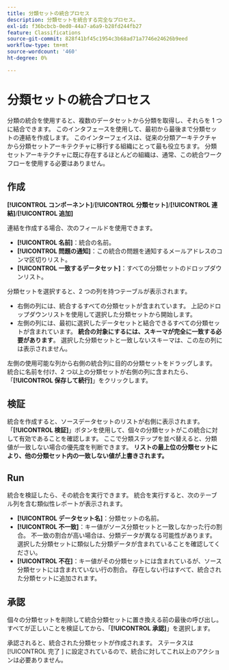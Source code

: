 ```yaml
---
title: 分類セットの統合プロセス
description: 分類セットを統合する完全なプロセス。
exl-id: f36bcbcb-0ed0-44a7-a6a9-b28fd244fb27
feature: Classifications
source-git-commit: 828f41bf45c1954c3b68ad71a7746e24626b9eed
workflow-type: tm+mt
source-wordcount: '460'
ht-degree: 0%

---
```


# 分類セットの統合プロセス

分類の統合を使用すると、複数のデータセットから分類を取得し、それらを 1 つに結合できます。 このインタフェースを使用して、最初から最後まで分類セットの連結を作成します。 このインターフェイスは、従来の分類アーキテクチャから分類セットアーキテクチャに移行する組織にとって最も役立ちます。 分類セットアーキテクチャに既に存在するほとんどの組織は、通常、この統合ワークフローを使用する必要はありません。

## 作成

**[!UICONTROL コンポーネント]**/**[!UICONTROL 分類セット]**/**[!UICONTROL 連結]**/**[!UICONTROL 追加]**

連結を作成する場合、次のフィールドを使用できます。

* **[!UICONTROL 名前]**：統合の名前。
* **[!UICONTROL 問題の通知]**：この統合の問題を通知するメールアドレスのコンマ区切りリスト。
* **[!UICONTROL 一致するデータセット]**：すべての分類セットのドロップダウンリスト。

分類セットを選択すると、2 つの列を持つテーブルが表示されます。

* 右側の列には、統合するすべての分類セットが含まれています。 上記のドロップダウンリストを使用して選択した分類セットから開始します。
* 左側の列には、最初に選択したデータセットと結合できるすべての分類セットが含まれています。 **統合の対象にするには、スキーマが完全に一致する必要があります**。 選択した分類セットと一致しないスキーマは、この左の列には表示されません。

左側の使用可能な列から右側の統合列に目的の分類セットをドラッグします。 統合に名前を付け、2 つ以上の分類セットが右側の列に含まれたら、「**[!UICONTROL 保存して続行]**」をクリックします。

## 検証

統合を作成すると、ソースデータセットのリストが右側に表示されます。 「**[!UICONTROL 検証]**」ボタンを使用して、個々の分類セットがこの統合に対して有効であることを確認します。 ここで分類ステップを並べ替えると、分類値が一致しない場合の優先度を判断できます。 **リストの最上位の分類セットにより、他の分類セット内の一致しない値が上書きされます。**

## Run

統合を検証したら、その統合を実行できます。 統合を実行すると、次のテーブル列を含む類似性レポートが表示されます。

* **[!UICONTROL データセット名]**：分類セットの名前。
* **[!UICONTROL 不一致]**：キー値がソース分類セットと一致しなかった行の割合。 不一致の割合が高い場合は、分類データが異なる可能性があります。 選択した分類セットに類似した分類データが含まれていることを確認してください。
* **[!UICONTROL 不在]**：キー値がその分類セットには含まれているが、ソース分類セットには含まれていない行の割合。 存在しない行はすべて、統合された分類セットに追加されます。

## 承認

個々の分類セットを削除して統合分類セットに置き換える前の最後の呼び出し。 すべてが正しいことを検証してから、「**[!UICONTROL 承認]**」を選択します。

承認されると、統合された分類セットが作成されます。 ステータスは [!UICONTROL  完了 ] に設定されているので、統合に対してこれ以上のアクションは必要ありません。
